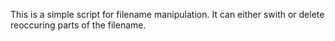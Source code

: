 This is a simple script for filename manipulation. It can either swith or delete reoccuring parts of the filename.